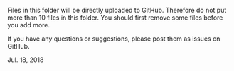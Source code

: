 Files in this folder will be directly uploaded to GitHub. Therefore do not put more than 10 files in this folder. You should first remove some files before you add more.

If you have any questions or suggestions, please post them as issues on GitHub.

Jul. 18, 2018
